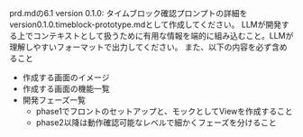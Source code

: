 prd.mdの6.1 version 0.1.0: タイムブロック確認プロンプトの詳細をversion0.1.0.timeblock-prototype.mdとして作成してください。
LLMが開発する上でコンテキストとして扱うために有用な情報を端的に組み込むこと。LLMが理解しやすいフォーマットで出力してください。
また、以下の内容を必ず含めること
- 作成する画面のイメージ
- 作成する画面の機能一覧
- 開発フェーズ一覧
    - phase1でフロントのセットアップと、モックとしてViewを作成すること
    - phase2以降は動作確認可能なレベルで細かくフェーズを分けること